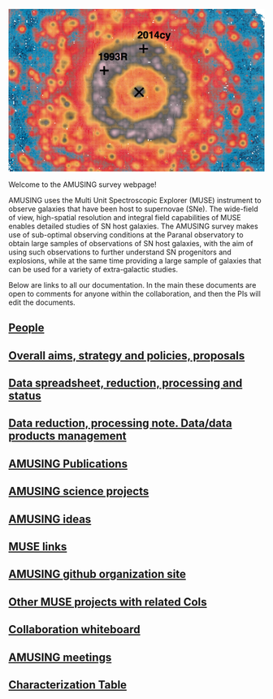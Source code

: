 ![Logo](front.jpg)

Welcome to the AMUSING survey webpage!

AMUSING uses the Multi Unit Spectroscopic Explorer (MUSE) instrument to observe galaxies that have been host to supernovae (SNe). The wide-field of view, high-spatial resolution and integral field capabilities of MUSE enables detailed studies of SN host galaxies. The AMUSING survey makes use of sub-optimal observing conditions at the Paranal observatory to obtain large samples of observations of SN host galaxies, with the aim of using such observations to further understand SN progenitors and explosions, while at the same time providing a large sample of galaxies that can be used for a variety of extra-galactic studies. 

Below are links to all our documentation. In the main these documents are open to comments for anyone within the collaboration, and then the PIs will edit the documents. 

## [People](people.md)

## [Overall aims, strategy and policies, proposals](survey.md)

## [Data spreadsheet, reduction, processing and status](https://docs.google.com/spreadsheets/d/1-C4_Oi0lehvoxGQwsaD3v_Pp6kt3xE2HUm3x5K3pdOQ/edit#gid=0)

## [Data reduction, processing note. Data/data products management](reduction.md)

## [AMUSING Publications](publications.md)

## [AMUSING science projects](https://docs.google.com/document/d/1AQG2tHh4OZWE55jGWG0YKDsl6SD8dWmBaVoQgQo2sag/edit?usp=sharing)

## [AMUSING ideas](https://docs.google.com/document/d/1nN5eQ2aQCvSYEJQD3Von8VWh9Ub2PSrNrRsFaHfTIpg/edit?usp=sharing)

## [MUSE links](https://docs.google.com/document/d/1FLh0fIfMcmnVE-8-0LMpvrtqz2oSAxFWTf0FkBwlp3g/edit)
 
## [AMUSING github organization site](https://github.com/amusing-muse)
 
## [Other MUSE projects with related CoIs](https://docs.google.com/document/d/1VKJ_4hAK13dcmjisEprcrxKjCoLXOnHR77rB5auMgN0/edit)
 
## [Collaboration whiteboard](https://docs.google.com/document/d/1JEt9ljtPOx73zWXnbt2phEjYK4LvhO8UjN-C8vIklGg/edit)
 
## [AMUSING meetings](https://docs.google.com/document/d/1Y2N9tZAJVAfWwIM3moslywh68UhCg0JRp9q60zr61Ug/edit?usp=sharing)

## [Characterization Table](https://github.com/amusing-muse/Characterization/blob/master/Sample_char/amusing_sample_char.csv)



